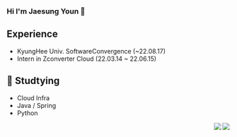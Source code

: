 ### Hi I'm Jaesung Youn 👋

## Experience
  - KyungHee Univ. SoftwareConvergence (~22.08.17)
  - Intern in Zconverter Cloud (22.03.14 ~ 22.06.15)    
  
## 🌱 Studtying
  - Cloud Infra
  - Java / Spring
  - Python



<img align='right' src="https://github-readme-stats.vercel.app/api?username=JaesungYoun&show_icons=true&theme=jolly">    


<img align='right' src="http://mazassumnida.wtf/api/generate_badge?boj=jayjoy05">
